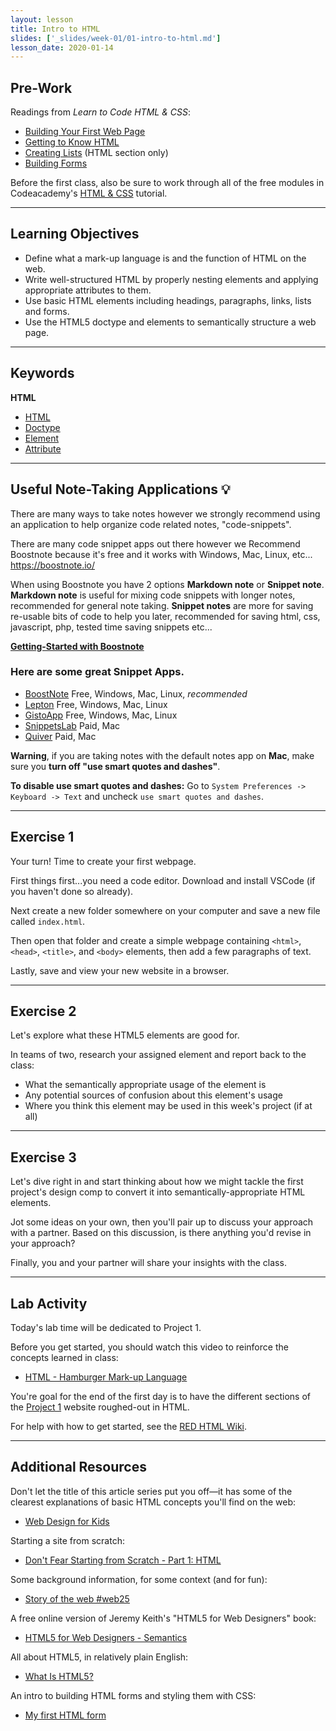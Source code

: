 ```yaml
---
layout: lesson
title: Intro to HTML
slides: ['_slides/week-01/01-intro-to-html.md']
lesson_date: 2020-01-14
---
```


## Pre-Work

Readings from _Learn to Code HTML & CSS_:

- [Building Your First Web Page](http://learn.shayhowe.com/html-css/building-your-first-web-page/)
- [Getting to Know HTML](http://learn.shayhowe.com/html-css/getting-to-know-html/)
- [Creating Lists](http://learn.shayhowe.com/html-css/creating-lists/) (HTML section only)
- [Building Forms](http://learn.shayhowe.com/html-css/building-forms/)

Before the first class, also be sure to work through all of the free modules in Codeacademy's [HTML & CSS](https://www.codecademy.com/learn/web) tutorial.

---

## Learning Objectives

- Define what a mark-up language is and the function of HTML on the web.
- Write well-structured HTML by properly nesting elements and applying appropriate attributes to them.
- Use basic HTML elements including headings, paragraphs, links, lists and forms.
- Use the HTML5 doctype and elements to semantically structure a web page.

---

## Keywords

**HTML**

- [HTML](https://developer.mozilla.org/en-US/docs/Web/HTML)
- [Doctype](http://www.sitepoint.com/web-foundations/doctypes/)
- [Element](https://developer.mozilla.org/en/docs/Web/HTML/Element)
- [Attribute](https://developer.mozilla.org/en-US/docs/Web/CSS/Attribute_selectors)

---

## Useful Note-Taking Applications 💡

There are many ways to take notes however we strongly recommend using an application to help organize code related notes, "code-snippets".

There are many code snippet apps out there however we Recommend Boostnote because it's free and it works with Windows, Mac, Linux, etc... https://boostnote.io/

When using Boostnote you have 2 options **Markdown note** or **Snippet note**.
**Markdown note** is useful for mixing code snippets with longer notes, recommended for general note taking.
**Snippet notes** are more for saving re-usable bits of code to help you later, recommended for saving html, css, javascript, php, tested time saving snippets etc...

**[Getting-Started with Boostnote](https://github.com/BoostIO/Boostnote/wiki/Getting-Started)**

### Here are some great Snippet Apps.

- [BoostNote](https://boostnote.io/) Free, Windows, Mac, Linux, _recommended_
- [Lepton](https://hackjutsu.com/Lepton/) Free, Windows, Mac, Linux
- [GistoApp](https://www.gistoapp.com/) Free, Windows, Mac, Linux
- [SnippetsLab](https://www.renfei.org/snippets-lab/) Paid, Mac
- [Quiver](https://happenapps.com/) Paid, Mac

**Warning**, if you are taking notes with the default notes app on **Mac**, make sure you **turn off "use smart quotes and dashes"**.

**To disable use smart quotes and dashes:**
Go to `System Preferences -> Keyboard -> Text` and uncheck `use smart quotes and dashes`.

---

## Exercise 1

Your turn! Time to create your first webpage.

First things first...you need a code editor. Download and install VSCode (if you haven't done so already).

Next create a new folder somewhere on your computer and save a new file called `index.html`.

Then open that folder and create a simple webpage containing `<html>`, `<head>`, `<title>`, and `<body>` elements, then add a few paragraphs of text.

Lastly, save and view your new website in a browser.

---

## Exercise 2

Let's explore what these HTML5 elements are good for.

In teams of two, research your assigned element and report back to the class:

- What the semantically appropriate usage of the element is
- Any potential sources of confusion about this element's usage
- Where you think this element may be used in this week's project (if at all)

---

## Exercise 3

Let's dive right in and start thinking about how we might tackle the first project's design comp to convert it into semantically-appropriate HTML elements.

Jot some ideas on your own, then you'll pair up to discuss your approach with a partner. Based on this discussion, is there anything you'd revise in your approach?

Finally, you and your partner will share your insights with the class.

---

## Lab Activity

Today's lab time will be dedicated to Project 1.

Before you get started, you should watch this video to reinforce the concepts learned in class:

- [HTML - Hamburger Mark-up Language](http://www.dontfeartheinternet.com/02-html/)

You're goal for the end of the first day is to have the different sections of the [Project 1](../../project/project-1-aloha-homepage/) website roughed-out in HTML.

For help with how to get started, see the [RED HTML Wiki](https://redacademy.github.io/html-fundamentals/#setting-up-a-project).

---

## Additional Resources

Don't let the title of this article series put you off&mdash;it has some of the clearest explanations of basic HTML concepts you'll find on the web:

- [Web Design for Kids](http://webdesign.tutsplus.com/series/web-design-for-kids--cms-823)

Starting a site from scratch:

- [Don't Fear Starting from Scratch - Part 1: HTML](http://www.dontfeartheinternet.com/04-from-scratch/)

Some background information, for some context (and for fun):

- [Story of the web #web25](http://www.storyoftheweb.org.uk/)

A free online version of Jeremy Keith's "HTML5 for Web Designers" book:

- [HTML5 for Web Designers - Semantics](http://html5forwebdesigners.com/semantics/)

All about HTML5, in relatively plain English:

- [What Is HTML5?](https://code.tutsplus.com/tutorials/what-is-html5--cms-25803)

An intro to building HTML forms and styling them with CSS:

- [My first HTML form](https://developer.mozilla.org/en-US/docs/Web/Guide/HTML/Forms/My_first_HTML_form)
